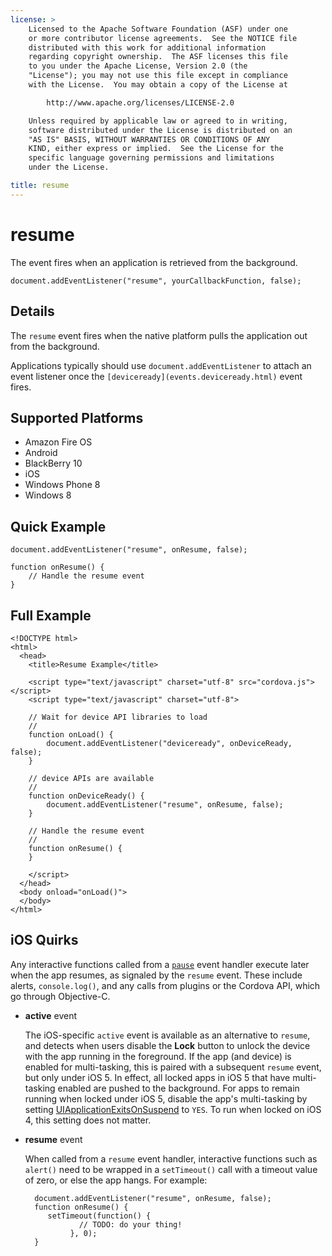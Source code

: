 ```yaml
---
license: >
    Licensed to the Apache Software Foundation (ASF) under one
    or more contributor license agreements.  See the NOTICE file
    distributed with this work for additional information
    regarding copyright ownership.  The ASF licenses this file
    to you under the Apache License, Version 2.0 (the
    "License"); you may not use this file except in compliance
    with the License.  You may obtain a copy of the License at

        http://www.apache.org/licenses/LICENSE-2.0

    Unless required by applicable law or agreed to in writing,
    software distributed under the License is distributed on an
    "AS IS" BASIS, WITHOUT WARRANTIES OR CONDITIONS OF ANY
    KIND, either express or implied.  See the License for the
    specific language governing permissions and limitations
    under the License.

title: resume
---
```


# resume

The event fires when an application is retrieved from the background.

    document.addEventListener("resume", yourCallbackFunction, false);

## Details

The `resume` event fires when the native platform pulls the
application out from the background.

Applications typically should use `document.addEventListener` to
attach an event listener once the `[deviceready](events.deviceready.html)` event fires.

## Supported Platforms

- Amazon Fire OS
- Android
- BlackBerry 10
- iOS
- Windows Phone 8
- Windows 8

## Quick Example

    document.addEventListener("resume", onResume, false);

    function onResume() {
        // Handle the resume event
    }

## Full Example

    <!DOCTYPE html>
    <html>
      <head>
        <title>Resume Example</title>

        <script type="text/javascript" charset="utf-8" src="cordova.js"></script>
        <script type="text/javascript" charset="utf-8">

        // Wait for device API libraries to load
        //
        function onLoad() {
            document.addEventListener("deviceready", onDeviceReady, false);
        }

        // device APIs are available
        //
        function onDeviceReady() {
            document.addEventListener("resume", onResume, false);
        }

        // Handle the resume event
        //
        function onResume() {
        }

        </script>
      </head>
      <body onload="onLoad()">
      </body>
    </html>

## iOS Quirks

Any interactive functions called from a [`pause`](events.pause.html) event handler execute
later when the app resumes, as signaled by the `resume` event. These
include alerts, `console.log()`, and any calls from plugins or the
Cordova API, which go through Objective-C.

- __active__ event

    The iOS-specific `active` event is available as an alternative to
`resume`, and detects when users disable the __Lock__ button to unlock
the device with the app running in the foreground.  If the app (and
device) is enabled for multi-tasking, this is paired with a subsequent
`resume` event, but only under iOS 5. In effect, all locked apps in
iOS 5 that have multi-tasking enabled are pushed to the background.
For apps to remain running when locked under iOS 5, disable the app's
multi-tasking by setting [UIApplicationExitsOnSuspend](http://developer.apple.com/library/ios/#documentation/general/Reference/InfoPlistKeyReference/Articles/iPhoneOSKeys.html)
to `YES`. To run when locked on iOS 4, this setting does not matter.
    
- __resume__ event

    When called from a `resume` event handler, interactive functions such
as `alert()` need to be wrapped in a `setTimeout()` call with a
timeout value of zero, or else the app hangs. For example:

        document.addEventListener("resume", onResume, false);
        function onResume() {
           setTimeout(function() {
                  // TODO: do your thing!
                }, 0);
        }
